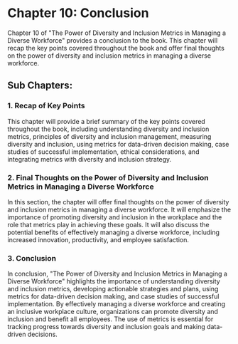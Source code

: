 Chapter 10: Conclusion
======================

Chapter 10 of "The Power of Diversity and Inclusion Metrics in Managing a Diverse Workforce" provides a conclusion to the book. This chapter will recap the key points covered throughout the book and offer final thoughts on the power of diversity and inclusion metrics in managing a diverse workforce.

Sub Chapters:
-------------

### 1. Recap of Key Points

This chapter will provide a brief summary of the key points covered throughout the book, including understanding diversity and inclusion metrics, principles of diversity and inclusion management, measuring diversity and inclusion, using metrics for data-driven decision making, case studies of successful implementation, ethical considerations, and integrating metrics with diversity and inclusion strategy.

### 2. Final Thoughts on the Power of Diversity and Inclusion Metrics in Managing a Diverse Workforce

In this section, the chapter will offer final thoughts on the power of diversity and inclusion metrics in managing a diverse workforce. It will emphasize the importance of promoting diversity and inclusion in the workplace and the role that metrics play in achieving these goals. It will also discuss the potential benefits of effectively managing a diverse workforce, including increased innovation, productivity, and employee satisfaction.

### 3. Conclusion

In conclusion, "The Power of Diversity and Inclusion Metrics in Managing a Diverse Workforce" highlights the importance of understanding diversity and inclusion metrics, developing actionable strategies and plans, using metrics for data-driven decision making, and case studies of successful implementation. By effectively managing a diverse workforce and creating an inclusive workplace culture, organizations can promote diversity and inclusion and benefit all employees. The use of metrics is essential for tracking progress towards diversity and inclusion goals and making data-driven decisions.
